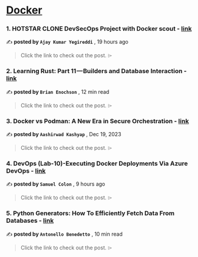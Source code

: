 
<h1><a href=https://medium.com/tag/docker/recommended target="_blank" rel="noopener noreferrer">Docker</a></h1>
<h3>1. HOTSTAR CLONE DevSecOps Project with Docker scout - <a href=https://medium.com/@postbox.aj99/hotstar-clone-devsecops-project-with-docker-scout-77c37fe72c12?source=tag_recommended_feed---------0-84----------docker----------608c1f4d_5df6_457d_82f4_e95c31a70267------- target="_blank" rel="noopener noreferrer">link</a></h3>

✍️ **posted by `Ajay Kumar Yegireddi`** <date> , 19 hours ago</date>

<blockquote>Click the link to check out the post. ⌲</blockquote>

<h3>2. Learning Rust: Part 11 — Builders and Database Interaction - <a href=https://medium.com/gitconnected/learning-rust-part-11-builders-and-database-interaction-2c1f3207b6a2?source=tag_recommended_feed---------1-107----------docker----------608c1f4d_5df6_457d_82f4_e95c31a70267------- target="_blank" rel="noopener noreferrer">link</a></h3>

✍️ **posted by `Brian Enochson`** <date> , 12 min read</date>

<blockquote>Click the link to check out the post. ⌲</blockquote>

<h3>3. Docker vs Podman: A New Era in Secure Orchestration - <a href=https://medium.com/gitconnected/docker-vs-podman-a-new-era-in-secure-orchestration-957ea2123098?source=tag_recommended_feed---------2-85----------docker----------608c1f4d_5df6_457d_82f4_e95c31a70267------- target="_blank" rel="noopener noreferrer">link</a></h3>

✍️ **posted by `Aashirwad Kashyap`** <date> , Dec 19, 2023</date>

<blockquote>Click the link to check out the post. ⌲</blockquote>

<h3>4. DevOps (Lab-10)-Executing Docker Deployments Via Azure DevOps - <a href=https://medium.com/towardsdev/devops-lab-10-executing-docker-deployments-via-azure-devops-166b212b5dc8?source=tag_recommended_feed---------3-84----------docker----------608c1f4d_5df6_457d_82f4_e95c31a70267------- target="_blank" rel="noopener noreferrer">link</a></h3>

✍️ **posted by `Samuel Colon`** <date> , 9 hours ago</date>

<blockquote>Click the link to check out the post. ⌲</blockquote>

<h3>5. Python Generators: How To Efficiently Fetch Data From Databases - <a href=https://medium.com/gitconnected/python-generators-how-to-efficiently-fetch-data-from-databases-25f1947f56c0?source=tag_recommended_feed---------4-107----------docker----------608c1f4d_5df6_457d_82f4_e95c31a70267------- target="_blank" rel="noopener noreferrer">link</a></h3>

✍️ **posted by `Antonello Benedetto`** <date> , 10 min read</date>

<blockquote>Click the link to check out the post. ⌲</blockquote>


